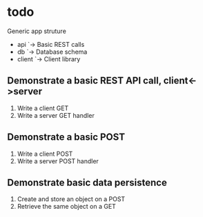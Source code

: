 todo
====

Generic app struture
* api
 `-> Basic REST calls
* db 
 `-> Database schema
* client
 `-> Client library

## Demonstrate a basic REST API call, client<->server
1. Write a client GET
1. Write a server GET handler

## Demonstrate a basic POST
1. Write a client POST
1. Write a server POST handler

## Demonstrate basic data persistence
1. Create and store an object on a POST
1. Retrieve the same object on a GET
